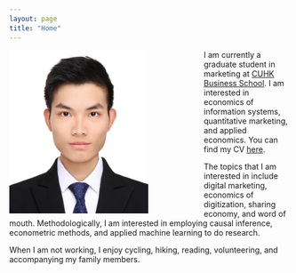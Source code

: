 ```yaml
---
layout: page
title: "Home"
---
```


<img src='assets/JingweiDaiPic.png' style='float:left; width:250px; height:400 px; padding-right:100px'/>


I am currently a graduate student in marketing at [CUHK Business School](https://www.bschool.cuhk.edu.hk/). I am interested in economics of information systems, quantitative marketing, and applied economics. You can find my CV [here](https://drive.google.com/file/d/1P2ohtDo4jH8DBWChhW9Xys2WQNjoBYWR/view?usp=sharing).

The topics that I am interested in include digital marketing, economics of digitization, sharing economy, and word of mouth. Methodologically, I am interested in employing causal inference, econometric methods, and applied machine learning to do research.

When I am not working, I enjoy cycling, hiking, reading, volunteering, and accompanying my family members.
